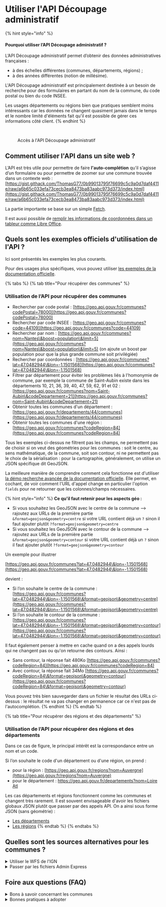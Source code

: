 # Utiliser l'API Découpage administratif

{% hint style="info" %}
#### Pourquoi utiliser l’API Découpage administratif ? <a href="#pourquoi-utiliser-l-api-decoupage-administratif" id="pourquoi-utiliser-l-api-decoupage-administratif"></a>

L’API Découpage administratif permet d’obtenir des données administratives françaises :

* à des échelles différentes (communes, départements, régions) ;
* à des années différentes (notion de millésime).

L'API Découpage administratif est principalement destinée à un besoin de recherche pour des formulaires en partant du nom de la commune, du code postal ou bien du code INSEE.

Les usages départements ou régions bien que pratiques semblent moins intéressants car les données ne changent quasiment jamais dans le temps et le nombre limité d'éléments fait qu'il est possible de gérer ces informations côté client.
{% endhint %}

<figure><img src="../../.gitbook/assets/Capture d’écran 2023-06-19 à 12.03.13 (1).png" alt=""><figcaption><p>Accès à l'API Découpage administratif</p></figcaption></figure>

## Comment utiliser l'API dans un site web ? <a href="#utilisation-de-l-api-dans-un-site-web" id="utilisation-de-l-api-dans-un-site-web"></a>

L’API est très utile pour permettre de faire **l'auto-complétion** qu’il s’agisse d’un formulaire ou pour permettre de zoomer sur une commune trouvée dans un contexte web : [https://gist.githack.com/ThomasG77/0b99013795f76699c5c9a0d7daf4411e/raw/a6b65c033efa73cecb3ea8473ba83aabc973d373/index.html](https://gist.githack.com/ThomasG77/0b99013795f76699c5c9a0d7daf4411e/raw/a6b65c033efa73cecb3ea8473ba83aabc973d373/index.html)

La partie importante se base sur un simple [Fetch](https://developer.mozilla.org/fr/docs/Web/API/Fetch\_API).

Il est aussi possible de [remplir les informations de coordonnées dans un tableur comme Libre Office](https://medium.com/@ThomasG77/api-et-g%C3%A9ocodage-dans-libre-office-calc-488ab78dc360).

## Quels sont les exemples officiels d'utilisation de l'API ? <a href="#rappels-des-exemples-officiels" id="rappels-des-exemples-officiels"></a>

Ici sont présentés les exemples les plus courants.

Pour des usages plus spécifiques, vous pouvez utiliser [les exemples de la documentation officielle](https://geo.api.gouv.fr/decoupage-administratif).

{% tabs %}
{% tab title="Pour récupérer des communes" %}
### Utilisation de l’API pour récupérer des communes <a href="#utilisation-de-l-api-pour-recuperer-des-communes" id="utilisation-de-l-api-pour-recuperer-des-communes"></a>

* Rechercher par code postal : [https://geo.api.gouv.fr/communes?codePostal=78000](https://geo.api.gouv.fr/communes?codePostal=78000)
* Rechercher par code INSEE : [https://geo.api.gouv.fr/communes?code=44109](https://geo.api.gouv.fr/communes?code=44109)
* Rechercher par nom : [https://geo.api.gouv.fr/communes?nom=Nantes\&boost=population\&limit=5](https://geo.api.gouv.fr/communes?nom=Nantes\&boost=population\&limit=5) (on ajoute un boost par population pour que la plus grande commune soit privilégiée)
* Rechercher par coordonnées : [https://geo.api.gouv.fr/communes?lat=47.0482944\&lon=-1.1501568](https://geo.api.gouv.fr/communes?lat=47.0482944\&lon=-1.1501568)
* Filtrer par département pour éviter les problèmes liés à l'homonymie de commune, par exemple la commune de Saint-Aubin existe dans les départements 10, 21, 36, 39, 40, 47, 59, 62, 91 et 02 : [https://geo.api.gouv.fr/communes?nom=Saint-Aubin\&codeDepartement=21](https://geo.api.gouv.fr/communes?nom=Saint-Aubin\&codeDepartement=21)
* Obtenir toutes les communes d'un département : [https://geo.api.gouv.fr/departements/44/communes](https://geo.api.gouv.fr/departements/44/communes)
* Obtenir toutes les communes d'une région : [https://geo.api.gouv.fr/communes?codeRegion=84](https://geo.api.gouv.fr/communes?codeRegion=84)

Tous les exemples ci-dessus ne filtrent pas les champs, ne permettent pas de choisir si on veut des géométries pour les communes : soit le centre, au sens mathématique, de la commune, soit son contour, ni ne permettent pas le choix de la sérialisation : pour la cartographie, généralement, on utilise un JSON spécifique dit GeoJSON.

La meilleure manière de comprendre comment cela fonctionne est d'utiliser [la démo recherche avancée de la documentation officielle](https://geo.api.gouv.fr/decoupage-administratif/communes#advanced). Elle permet, en cochant, de voir comment l'URL d'appel change en particulier l'option `fields` pour ne retourner que les colonnes/champs nécessaires.

{% hint style="info" %}
**Ce qu'il faut retenir pour les aspects géo :**

* Si vous souhaitez les GeoJSON avec le centre de la commune --> rajoutez aux URLs de la première partie `&format=geojson&geometry=centre` si votre URL contient déjà un `?` sinon il faut ajouter plutôt `?format=geojson&geometry=centre`
* Si vous souhaitez les GeoJSON avec le contour de la commune --> rajoutez aux URLs de la première partie `&format=geojson&geometry=contour` si votre URL contient déjà un `?` sinon il faut ajouter plutôt `?format=geojson&geometry=contour`

Un exemple pour illustrer

[https://geo.api.gouv.fr/communes?lat=47.0482944\&lon=-1.1501568](https://geo.api.gouv.fr/communes?lat=47.0482944\&lon=-1.1501568)

devient :

* Si l’on souhaite le centre de la commune : [https://geo.api.gouv.fr/communes?lat=47.0482944\&lon=-1.1501568\&format=geojson\&geometry=centre](https://geo.api.gouv.fr/communes?lat=47.0482944\&lon=-1.1501568\&format=geojson\&geometry=centre)
* Si l’on souhaite le contour de la commune : [https://geo.api.gouv.fr/communes?lat=47.0482944\&lon=-1.1501568\&format=geojson\&geometry=contour](https://geo.api.gouv.fr/communes?lat=47.0482944\&lon=-1.1501568\&format=geojson\&geometry=contour)

Il faut également penser à mettre en cache quand on a des appels lourds qui ne changent pas ou qu'on retourne des contours. Ainsi :

* Sans contour, la réponse fait 480Ko [https://geo.api.gouv.fr/communes?codeRegion=84](https://geo.api.gouv.fr/communes?codeRegion=84)
* Avec contour, la réponse fait 34Mo [https://geo.api.gouv.fr/communes?codeRegion=84\&format=geojson\&geometry=contour](https://geo.api.gouv.fr/communes?codeRegion=84\&format=geojson\&geometry=contour)

Vous pouvez très bien sauvegarder dans un fichier le résultat des URLs ci-dessus : le résultat ne va pas changer en permanence car ce n'est pas de l'autocomplétion.
{% endhint %}
{% endtab %}

{% tab title="Pour récupérer des régions et des départements" %}
### Utilisation de l’API pour récupérer des régions et des départements <a href="#utilisation-de-l-api-pour-recuperer-des-regions-et-des-departements" id="utilisation-de-l-api-pour-recuperer-des-regions-et-des-departements"></a>

Dans ce cas de figure, le principal intérêt est la correspondance entre un nom et un code.

Si l’on souhaite le code d'un département ou d'une région, on prend :

* pour la région : [https://geo.api.gouv.fr/regions?nom=Auvergne](https://geo.api.gouv.fr/regions?nom=Auvergne)
* pour le département : [https://geo.api.gouv.fr/departements?nom=Loire Atl](https://geo.api.gouv.fr/departements?nom=Loire%20Atl)

Les cas départements et régions fonctionnent comme les communes et changent très rarement. Il est souvent envisageable d'avoir les fichiers globaux JSON plutôt que passer par des appels API. On a ainsi sous forme JSON (sans géométrie) :

* [Les départements](https://unpkg.com/@etalab/decoupage-administratif/data/departements.json)
* [Les régions](https://unpkg.com/@etalab/decoupage-administratif/data/regions.json)
{% endtab %}
{% endtabs %}

## Quelles sont les sources alternatives pour les communes ? <a href="#les-sources-alternatives-pour-les-communes" id="les-sources-alternatives-pour-les-communes"></a>

<details>

<summary>Utiliser le WFS de l'IGN</summary>

Un [WFS](https://fr.wikipedia.org/wiki/Web\_Feature\_Service) (Web Feature Service) est un service web d’inspiration [SOAP](https://fr.wikipedia.org/wiki/SOAP). Il est basé sur une approche en [XML](https://fr.wikipedia.org/wiki/Extensible\_Markup\_Language).

Le WFS de l’IGN existe en version 1.0.0, 1.1.0 et 2.0.0. Cette dernière rajoute des facilités en particulier pour paginer les appels. Généralement, sauf si le serveur est très ancien, c'est la version 2.0.0 qu'il faut privilégier.

Même s'il est possible de retrouver comment fonctionne le WFS en regardant le [standard WFS](https://www.ogc.org/standards/wfs), nous vous recommandons plutôt d'aller sur [la page WFS du site GeoRezo.net](https://georezo.net/wiki/main/standards/wfs). Ce n'est pas un prérequis ici mais pourra vous aider à approfondir le sujet si vous devez utiliser ce standard plus régulièrement.

Si vous avez besoin de récupérer toutes les communes, il est plutôt recommandé de récupérer les données brutes depuis [Admin Express](https://geoservices.ign.fr/adminexpress), documenté aussi sur cette page. Nous vous recommandons d'avoir installé [GDAL](https://gdal.org/), un utilitaire en ligne de commande.

Son principal intérêt est de pallier à certains scénarios que n'adresse pas pour le moment l'API Découpage administratif. Il nécessite de comprendre quelques préalables.

**Lister les couches d'un endpoint WFS**

On doit pouvoir lister les couches du service fournissant les communes.

_Dans le navigateur, peu lisible car XML avec un "GetCapabilities"_

[https://wxs.ign.fr/administratif/geoportail/wfs/?SERVICE=WFS\&REQUEST=GetCapabilities\&VERSION=2.0.0](https://wxs.ign.fr/administratif/geoportail/wfs/?SERVICE=WFS\&REQUEST=GetCapabilities\&VERSION=2.0.0)

_Avec GDAL_

```
ogrinfo -so WFS:https://wxs.ign.fr/administratif/geoportail/wfs
```

Astuce : recommencez avec l'option `--DEBUG ON` comme ci-dessous

```
ogrinfo --DEBUG ON -so WFS:https://wxs.ign.fr/administratif/geoportail/wfs
```

L'intérêt de la manoeuvre est de pouvoir comprendre les appels HTTP utilisés lors de l'usage du WFS plutôt que devoir apprendre la spécification WFS.

**Trouver la structure du WFS**

Trouver la structure du WFS est important car pour pouvoir filtrer, vous pouvez soit utiliser des filtres qui jouent sur les attributs soit sur des propriétés spatiales. Il s’agit donc de connaître le nom des champs. Il s’agit également potentiellement de connaitre le nom de la colonne contenant la géométrie pour pouvoir effectuer les requêtes spatiales.

On part dans cet exemple de la couche `ADMINEXPRESS-COG.LATEST:commune`

Dans le navigateur, copiez l'URL :

[https://wxs.ign.fr/administratif/geoportail/wfs/?SERVICE=WFS\&REQUEST=DescribeFeatureType\&VERSION=2.0.0\&TYPENAMES=ADMINEXPRESS-COG.LATEST:commune\&outputFormat=application/json](https://wxs.ign.fr/administratif/geoportail/wfs/?SERVICE=WFS\&REQUEST=DescribeFeatureType\&VERSION=2.0.0\&TYPENAMES=ADMINEXPRESS-COG.LATEST:commune\&outputFormat=application/json)

Avec GDAL, en ligne de commande :

```
ogrinfo -so -noextent WFS:https://wxs.ign.fr/administratif/geoportail/wfs "ADMINEXPRESS-COG.LATEST:commune"
```

Dans les deux cas, on sait quelles sont les colonnes disponibles. On pourra réutiliser leur nom pour faire des filtres ou choisir les colonnes qui seront retournées.

**Usages du WFS**

Nous avons appris quelles couches contiennent un WFS et quelle est la structure d'une couche comme ses noms de champs. Maintenant nous allons pouvoir consommer la couche pour la filtrer.

Il est possible de le faire via un appel à une URL ou en passant pas des utilitaires associés à GDAL, utiles pour notre besoin :

* le premier `ogrinfo` permet d'inspecter le contenu d'une source de données, dans ce cas particulier, un WFS.
* le second `ogr2ogr` permet de consommer le WFS en utilisant si nécessaire la pagination et surtout de transformer le GML dans d'autres formats géographiques comme le SHP (Shapefile), le GPKG (Geopackage), le GeoJSON, le CSV parmi les formats géospatiaux les plus courants.

Parmi les cas régulièrement demandés, il nous est demandé de répondre à des besoins de multi-filtrage, par exemple si on veut les communes de plusieurs régions ou départements.

```
# Filtrer les communes pour plusieurs départements en retournant un GeoJSON
ogr2ogr -f GeoJSON communes-44-35.geojson \
        --config OGR_WFS_PAGING_ALLOWED ON \
        --config OGR_WFS_PAGE_SIZE 250 \
        WFS:https://wxs.ign.fr/administratif/geoportail/wfs \
        -sql "SELECT * FROM \"ADMINEXPRESS-COG.LATEST:commune\" WHERE insee_dep IN ('44', '35')" \
        -lco RFC7946=YES
```

Nous vous proposons des recettes ci-dessous. La majorité n'utilise que les communes mais nous employons ponctuellement les EPCI, ayant parfois des demandes pour adresser comment les récupérer ou récupérer leurs communes.

On peut dans un premier temps récupérer la commune qui a un code INSEE car elle contient aussi le SIRET de l'EPCI.

```
# Obtenir la commune par code commune INSEE sous forme CSV
ogr2ogr -f CSV commune-44109.csv WFS:https://wxs.ign.fr/administratif/geoportail/wfs -sql "SELECT * FROM \"ADMINEXPRESS-COG.LATEST:commune\" WHERE insee_com = '44109'"
```

En inspectant le fichier epci-with-44109-from-geom.csv, on voit que le code SIREN est `244400404`. On peut ainsi retourner les communes qui sont membres de l'EPCI.

```
# Obtenir les communes de l'EPCI grâce au code Siren de l'EPCI
ogr2ogr -f GeoJSON communes-epci-with-44109.geojson WFS:https://wxs.ign.fr/administratif/geoportail/wfs -sql "SELECT * FROM \"ADMINEXPRESS-COG.LATEST:commune\" WHERE siren_epci = '244400404'"
```

On pourrait aussi obtenir la commune qui contient le point de longitude -1.54241 et latitude 47.21791 sous forme CSV puis depuis le code SIREN, faire la même opération que ci-dessus.

```
ogr2ogr -f CSV commune-44109-from-geom.csv WFS:https://wxs.ign.fr/administratif/geoportail/wfs -sql "SELECT * FROM \"ADMINEXPRESS-COG.LATEST:commune\" WHERE ST_Contains(ST_GeomFromText('POINT(-1.54241 47.21791)', 'EPSG:4326'), the_geom)" -lco RFC7946=YES
```

Il est possible aussi d'obtenir l'EPCI lui-même:

depuis un code SIREN :

```
ogr2ogr -f GeoJSON epci-with-44109-from-siren.geojson WFS:https://wxs.ign.fr/administratif/geoportail/wfs -sql "SELECT * FROM \"ADMINEXPRESS-COG.LATEST:epci\" WHERE code_siren = '244400404'"
```

depuis un point qui est est contenu dans l'EPCI :

```
ogr2ogr -f GeoJSON epci-with-44109-from-geom.geojson WFS:https://wxs.ign.fr/administratif/geoportail/wfs -sql "SELECT * FROM \"ADMINEXPRESS-COG.LATEST:epci\" WHERE ST_Contains(ST_GeomFromText('POINT(-1.54241 47.21791)', 'EPSG:4326'), the_geom)"
```

**FAQ WFS**

* **Pourquoi ne pas passer par le WFS pour de l'autocomplétion ?** --> Cela demeure nettement plus lent qu'une API dédiée car il n'y a pas d'index spécifiques pour cet usage.

</details>

<details>

<summary>Passer par les fichiers Admin Express</summary>

Il s'agit de la solution à privilégier lorsque l'on a besoin de travailler avec les données France entière et qu'on dispose d'un back-end.

**Contexte**

Historiquement, il existait un produit nommé Geofla pour avoir les communes, qui depuis a été remplacé par un nouveau jeu de données dit **Admin Express** qui contient les données suivantes :

* DEPARTEMENT (Polygon)
* COMMUNE\_ASSOCIEE\_OU\_DELEGUEE (Polygon)
* COMMUNE (Polygon)
* COLLECTIVITE\_TERRITORIALE (Polygon)
* ARRONDISSEMENT\_MUNICIPAL (Polygon)
* EPCI (Polygon)
* REGION (Polygon)
* CANTON (Polygon)
* CHFLIEU\_COMMUNE\_ASSOCIEE\_OU\_DELEGUEE (Point)
* CHFLIEU\_COMMUNE (Point)
* CHFLIEU\_ARRONDISSEMENT\_MUNICIPAL (Point)
* ARRONDISSEMENT (Polygon)

Le jeu de données et la documentation officielle sont disponibles [la page officielle Admin Express](https://geoservices.ign.fr/adminexpress).

**Choisir entre les différents produits Admin Express**

Il existe des **différences entre les produits Admin Express** et nous vous invitons à consulter cet [article qui résume ces différences](https://geoservices.ign.fr/admin-express-passe-la-grande-echelle).

Ce qu'il faut retenir pour choisir les produits :

* Si vous avez besoin de suivre l'évolution des communes par mois --> prenez "Admin Express" simple.
* Si vous voulez faire des cartes thématiques qui utilisent les données INSEE --> prenez les données "Admin Express COG Carto" qui sont généralisées c'est-à-dire avec moins de points pour les contours.
* Si vous avez besoin de compter par exemple les commerces qui sont dans une commune mais aussi de faire des cartes thématiques --> prenez "Admin Express COG" car les coordonnées sont plus précises.

**Eviter le "piège" des projections**

L'autre difficulté lors de la récupération de ces données est de prendre les données dans les "bonnes projections" : il existe des jeux de données dont la description mentionne "par territoire" et "France entière".

Pour comprendre (en empruntant des raccourcis), il faut savoir que la France utilise "des systèmes de projection officiels" qui définissent comment "bien placer les coordonnées mesurées".

Ces systèmes sont choisis pour pouvoir garder une grande précision de mesure qui permettent ensuite d'être sûr de l'emplacement de votre maison au centimètre près. L'inconvénient est qu'ils fonctionnent sur des étendues faibles : ils sont différents sur la métropole et sur les DOM.

* Si vous prenez les données "par territoire", vous récupérerez les données pour chaque territoire séparément avec chacun sa projection officielle.
* Si vous prenez France entière, vous aurez les données assemblées dans une projection mondiale indépendamment des territoires.

Ainsi :

* Si vous devez travailler sur France métropolitaine et DOM --> vous pouvez prendre les données "France entière".
* Si vous travaillez uniquement sur un DOM ou uniquement la métropole --> vous pourrez travailler tant avec les données "par territoire" que "France entière".

</details>

## Foire aux questions (FAQ) <a href="#faq" id="faq"></a>

<details>

<summary>Bons à savoir concernant les communes</summary>

* [La longueur des noms de commune peut être problématique](https://twitter.com/JulesGrandin/status/1448563444601532422).
* [Il existe une normalisation des noms de communes](https://www.collectivites-locales.gouv.fr/sites/default/files/Accueil/Notes).
* Il existe des communes homonymes, le nom n'est donc pas un identifiant fiable.
* Le code postal ne correspond pas à toujours à une seule commune.
* Certaines communes ont plusieurs codes postaux.
* Le code postal peut contenir le code d'un autre département que son département réel.

</details>

<details>

<summary>Bonnes pratiques à adopter</summary>

Partout où vous le pouvez, utilisez le code INSEE du COG ([Code Officiel Géographique](https://www.data.gouv.fr/fr/datasets/code-officiel-geographique-cog/)) plutôt qu'un code postal ou un nom. Celui-ci est le plus fiable dans le temps même si des cas particuliers emergent parfois suite aux évolutions des communes (fusions ou séparation).

Avec l'API Découpage Administratif, cette complexité du COG est cachée. Si vous avez des besoins avancés, vous pouvez utiliser soit [les fichiers du COG](https://www.insee.fr/fr/information/2560452) soit pour une recherche ponctuel, passer par [l'interface de recherche de commune](https://www.insee.fr/fr/recherche/recherche-geographique?debut=0).

</details>
